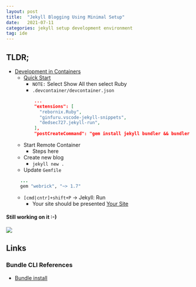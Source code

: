 ```yaml
---
layout: post
title:  "Jekyll Blogging Using Minimal Setup"
date:   2021-07-11
categories: jekyll setup development environment
tag: ide
---
```


## TLDR;

- [Development in Containers](https://code.visualstudio.com/docs/remote/containers) 
  - [Quick Start](https://code.visualstudio.com/docs/remote/containers#_quick-start-open-an-existing-folder-in-a-container)
    - `NOTE:` Select Show All then select Ruby
    - `.devcontainer/devcontainer.json`
    ```json
        ...
        "extensions": [
          "rebornix.Ruby",
          "ginfuru.vscode-jekyll-snippets",
          "dedsec727.jekyll-run",
        ],
        "postCreateCommand": "gem install jekyll bundler && bundler install",
    ```
  - Start Remote Container
    - Steps here
  - Create new blog
    - `jekyll new .`
  - Update `Gemfile`
  ```ruby
    ...
    gem "webrick", "~> 1.7"
  ```
  - `[cmd|cntr]+shift+P` -> Jekyll: Run
    - Your site should be presented [Your Site](http://localhost:4000)

#### Still working on it :-)
![](https://media.giphy.com/media/1oDwWUJWeDvyz12yWb/giphy.gif)

## Links

### Bundle CLI References

 - [Bundle install](https://bundler.io/man/bundle-install.1.html)